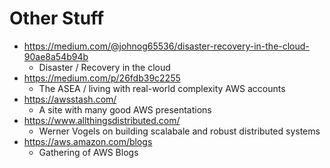 # Other Stuff
* https://medium.com/@johnog65536/disaster-recovery-in-the-cloud-90ae8a54b94b
  * Disaster / Recovery in the cloud
* https://medium.com/p/26fdb39c2255
  * The ASEA / living with real-world complexity AWS accounts
* https://awsstash.com/
  * A site with many good AWS presentations
* https://www.allthingsdistributed.com/
  * Werner Vogels on building scalabale and robust distributed systems
* https://aws.amazon.com/blogs
  * Gathering of AWS Blogs
